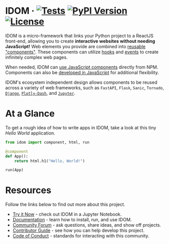 # IDOM &middot; [![Tests](https://github.com/idom-team/idom/workflows/Test/badge.svg?event=push)](https://github.com/idom-team/idom/actions?query=workflow%3ATest) [![PyPI Version](https://img.shields.io/pypi/v/idom.svg)](https://pypi.python.org/pypi/idom) [![License](https://img.shields.io/badge/License-MIT-purple.svg)](https://github.com/idom-team/idom/blob/main/LICENSE)

IDOM is a micro-framework that links your Python project to a ReactJS front-end, allowing you to create **interactive websites without needing JavaScript!** Web elements you provide are combined into [reusable "components"](https://idom-docs.herokuapp.com/docs/guides/creating-interfaces/your-first-components/index.html#parametrizing-components). These components can utilize [hooks](https://idom-docs.herokuapp.com/docs/reference/hooks-api.html) and [events](https://idom-docs.herokuapp.com/docs/guides/adding-interactivity/responding-to-events/index.html#async-event-handlers) to create infinitely complex web pages.

When needed, IDOM can [use JavaScript components](https://idom-docs.herokuapp.com/docs/guides/escape-hatches/javascript-components.html#dynamically-loaded-components) directly from NPM. Components can also be [developed in JavaScript](https://idom-docs.herokuapp.com/docs/guides/escape-hatches/javascript-components.html#custom-javascript-components) for additional flexibility.

IDOM's ecosystem independent design allows components to be reused across a variety of web frameworks, such as `FastAPI`, `Flask`, `Sanic`, `Tornado`, [`Django`](https://github.com/idom-team/django-idom), [`Plotly-Dash`](https://github.com/idom-team/idom-dash), and [`Jupyter`](https://github.com/idom-team/idom-jupyter).

# At a Glance

To get a rough idea of how to write apps in IDOM, take a look at this tiny _Hello World_ application.

```python
from idom import component, html, run

@component
def App():
    return html.h1("Hello, World!")

run(App)
```

# Resources

Follow the links below to find out more about this project.

- [Try it Now](https://mybinder.org/v2/gh/idom-team/idom-jupyter/main?urlpath=lab/tree/notebooks/introduction.ipynb) - check out IDOM in a Jupyter Notebook.
- [Documentation](https://idom-docs.herokuapp.com/) - learn how to install, run, and use IDOM.
- [Community Forum](https://github.com/idom-team/idom/discussions) - ask questions, share ideas, and show off projects.
- [Contributor Guide](https://idom-docs.herokuapp.com/docs/developing-idom/contributor-guide.html) - see how you can help develop this project.
- [Code of Conduct](https://github.com/idom-team/idom/blob/main/CODE_OF_CONDUCT.md) - standards for interacting with this community.
